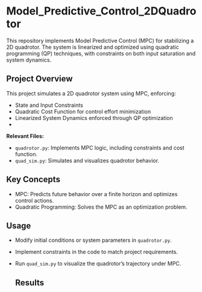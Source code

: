 # Model_Predictive_Control_2DQuadrotor
This repository implements Model Predictive Control (MPC) for stabilizing a 2D quadrotor. The system is linearized and optimized using quadratic programming (QP) techniques, with constraints on both input saturation and system dynamics.


## Project Overview
This project simulates a 2D quadrotor system using MPC, enforcing:

- State and Input Constraints
- Quadratic Cost Function for control effort minimization
- Linearized System Dynamics enforced through QP optimization
- 
**Relevant Files:**

- `quadrotor.py`: Implements MPC logic, including constraints and cost function.
- `quad_sim.py`: Simulates and visualizes quadrotor behavior.

## Key Concepts
- MPC: Predicts future behavior over a finite horizon and optimizes control actions.
- Quadratic Programming: Solves the MPC as an optimization problem.

## Usage
- Modify initial conditions or system parameters in `quadrotor.py`.
- Implement constraints in the code to match project requirements.
- Run `quad_sim.py` to visualize the quadrotor’s trajectory under MPC.

  ## Results

  
